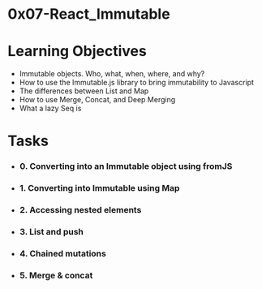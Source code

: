# 0x07-React_Immutable

# Learning Objectives

- Immutable objects. Who, what, when, where, and why?
- How to use the Immutable.js library to bring immutability to Javascript
- The differences between List and Map
- How to use Merge, Concat, and Deep Merging
- What a lazy Seq is

# Tasks 

- ### 0. Converting into an Immutable object using fromJS
- ### 1. Converting into Immutable using Map
- ### 2. Accessing nested elements
- ### 3. List and push
- ### 4. Chained mutations
- ### 5. Merge & concat
